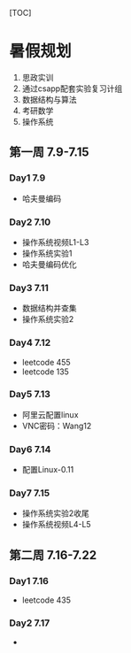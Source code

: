 [TOC]

# 暑假规划

1. 思政实训
2. 通过csapp配套实验复习计组
3. 数据结构与算法
4. 考研数学
5. 操作系统

## 第一周 7.9-7.15

### Day1 7.9

- 哈夫曼编码

### Day2 7.10

- 操作系统视频L1-L3
- 操作系统实验1
- 哈夫曼编码优化

### Day3 7.11

- 数据结构并查集
- 操作系统实验2

### Day4 7.12

- leetcode 455
- leetcode 135

### Day5 7.13

- 阿里云配置linux
- VNC密码：Wang12

### Day6 7.14

- 配置Linux-0.11

### Day7 7.15

- 操作系统实验2收尾
- 操作系统视频L4-L5

## 第二周 7.16-7.22

### Day1 7.16

- leetcode 435

### Day2 7.17

- 

